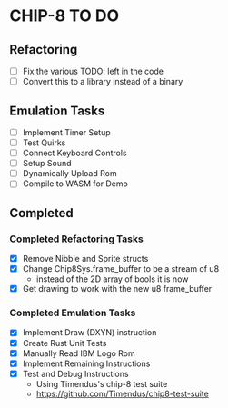 # CHIP-8 TO DO

## Refactoring

- [ ] Fix the various TODO: left in the code
- [ ] Convert this to a library instead of a binary

## Emulation Tasks

- [ ] Implement Timer Setup
- [ ] Test Quirks
- [ ] Connect Keyboard Controls
- [ ] Setup Sound
- [ ] Dynamically Upload Rom
- [ ] Compile to WASM for Demo

## Completed

### Completed Refactoring Tasks

- [x] Remove Nibble and Sprite structs
- [x] Change Chip8Sys.frame_buffer to be a stream of u8
  - instead of the 2D array of bools it is now
- [x] Get drawing to work with the new u8 frame_buffer

### Completed Emulation Tasks

- [x] Implement Draw (DXYN) instruction
- [x] Create Rust Unit Tests
- [x] Manually Read IBM Logo Rom
- [x] Implement Remaining Instructions
- [x] Test and Debug Instructions
  - Using Timendus's chip-8 test suite
  - <https://github.com/Timendus/chip8-test-suite>
